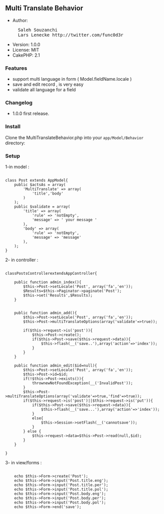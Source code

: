 ## Multi Translate Behavior

* Author:
  <pre>
    Saleh Souzanchi <http://soozanchi.ir>
    Lars Lenecke http://twitter.com/func0d3r
  </pre>
* Version: 1.0.0
* License: MIT
* CakePHP: 2.1

### Features

- support multi language in form ( Model.fieldName.locale )
- save and edit record , is very easy
- validate all language for a field


### Changelog

* 1.0.0 first release.




### Install

Clone the MultiTranslateBehavior.php into your `app/Model/Behavior` directory:


### Setup

1-in model :
<pre><code>
class Post extends AppModel{
	public $actsAs = array(
        'MultiTranslate' => array(
            'title','body'
        )
    );
    public $validate = array(
        'title' => array(
            'rule' => 'notEmpty',
            'message' => ' your message '
        ),
        'body' => array(
            'rule' => 'notEmpty',
            'message' => 'message'
        ),    
    );
}</code></pre>

2- in controller :
<pre><code>
classPostsControllerextendsAppController{

	public function admin_index(){
		$this->Post->setLocale('Post', array('fa','en'));
		$Results=$this->Paginator->paginate('Post');
		$this->set('Results',$Results);
	}


	public function admin_add(){
		$this->Post->setLocale('Post', array('fa','en'));
		$this->Post->multiTranslateOptions(array('validate'=>true));

		if($this->request->is('post')){
			$this->Post->create();
			if($this->Post->save($this->request->data)){
				$this->flash(__('save..'),array('action'=>'index'));
			}
		}
	}

	public function admin_edit($id=null){
		$this->Post->setLocale('Post', array('fa','en'));
		$this->Post->id=$id;
		if(!$this->Post->exists()){
			thrownewNotFoundException(__('InvalidPost'));
		}
		$this->Post->multiTranslateOptions(array('validate'=>true,'find'=>true));
		if($this->request->is('post')||$this->request->is('put')){
			if($this->Post->save($this->request->data)){
				$this->flash(__('save...'),array('action'=>'index'));
			}
			else{
				$this->Session->setFlash(__('cannotsave'));
			}
		} else {
			$this->request->data=$this->Post->read(null,$id);
		}
	}

}
</code></pre>
	
3- in view/forms : 
<pre><code>
    echo $this->Form->create('Post');
    echo $this->Form->input('Post.title.eng');
    echo $this->Form->input('Post.title.per');
    echo $this->Form->input('Post.title.pol');
    echo $this->Form->input('Post.body.eng');
    echo $this->Form->input('Post.body.per');
    echo $this->Form->input('Post.body.pol');
    echo $this->Form->end('save');
</code></pre>
